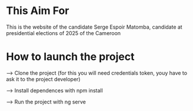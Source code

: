 # This Aim For

This is the website of the candidate Serge Espoir Matomba, candidate at presidential elections of 2025 of the Cameroon

# How to launch the project
--> Clone the project (for this you will need credentials token, youy have to ask it to the project developer)

--> Install dependences with npm install

--> Run the project with ng serve